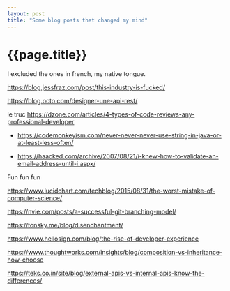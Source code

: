 ```yaml
---
layout: post
title: "Some blog posts that changed my mind"
---
```


# {{page.title}}

I excluded the ones in french, my native tongue.

https://blog.jessfraz.com/post/this-industry-is-fucked/


https://blog.octo.com/designer-une-api-rest/


le truc https://dzone.com/articles/4-types-of-code-reviews-any-professional-developer



- https://codemonkeyism.com/never-never-never-use-string-in-java-or-at-least-less-often/



- https://haacked.com/archive/2007/08/21/i-knew-how-to-validate-an-email-address-until-i.aspx/


Fun fun fun

https://www.lucidchart.com/techblog/2015/08/31/the-worst-mistake-of-computer-science/



https://nvie.com/posts/a-successful-git-branching-model/


https://tonsky.me/blog/disenchantment/

https://www.hellosign.com/blog/the-rise-of-developer-experience


https://www.thoughtworks.com/insights/blog/composition-vs-inheritance-how-choose

https://teks.co.in/site/blog/external-apis-vs-internal-apis-know-the-differences/

